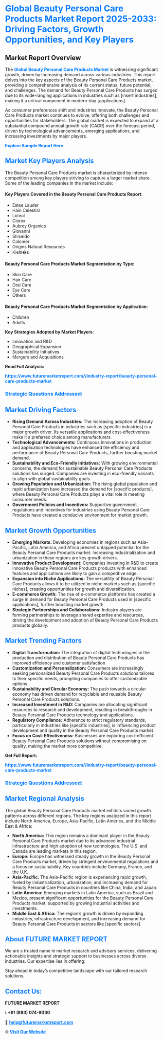 <h1 style="color: #007BFF;">Global Beauty Personal Care Products Market Report 2025-2033: Driving Factors, Growth Opportunities, and Key Players</h1>

<section id="overview">
<h2>Market Report Overview</h2>
<p>The <a href="https://www.futuremarketreport.com//industry-report/beauty-personal-care-products-market" style="color: #007BFF; text-decoration: none;"><strong>Global Beauty Personal Care Products Market</strong></a> is witnessing significant growth, driven by increasing demand across various industries. This report delves into the key aspects of the Beauty Personal Care Products market, providing a comprehensive analysis of its current status, future potential, and challenges. The demand for Beauty Personal Care Products has surged due to its wide-ranging applications in industries such as [insert industries], making it a critical component in modern-day [applications].</p>
<p>As consumer preferences shift and industries innovate, the Beauty Personal Care Products market continues to evolve, offering both challenges and opportunities for stakeholders. The global market is expected to expand at a substantial compound annual growth rate (CAGR) over the forecast period, driven by technological advancements, emerging applications, and increasing investments by major players.</p>
</section>

<section id="overview">
<p><a href="https://www.futuremarketreport.com//request-sample/reportId=57318" style="color: #007BFF; text-decoration: none;"><strong>Explore Sample Report Here</strong></a></p>
</section>

<section id="key-players">
<h2 style="color: #007BFF;">Market Key Players Analysis</h2>
<p>The Beauty Personal Care Products market is characterized by intense competition among key players striving to capture a larger market share. Some of the leading companies in the market include:</p>
<h4>Key Players Covered in the Beauty Personal Care Products Report:</h4>
<ul><li>Estee Lauder</li><li>Hain Celestial</li><li>Loreal</li><li>Clorox</li><li>Aubrey Organics</li><li>Giovanni</li><li>Shiseido</li><li>Colomer</li><li>Origins Natural Resources</li><li>Kiehl�s</li></ul>
<h4>Beauty Personal Care Products Market Segmentation by Type:</h4>
<ul><li>Skin Care</li><li>Hair Care</li><li>Oral Care</li><li>Eye Care</li><li>Others</li></ul>

<h4>Beauty Personal Care Products Market Segmentation by Application:</h4>
<ul><li>Children</li><li>Adults</li></ul>
<p><strong>Key Strategies Adopted by Market Players:</strong></p>
<ul>
<li>Innovation and R&D</li>
<li>Geographical Expansion</li>
<li>Sustainability Initiatives</li>
<li>Mergers and Acquisitions</li>
</ul>
</section>

<section>
<p><strong>Read Full Analysis: </strong></p><a href="https://www.futuremarketreport.com//industry-report/beauty-personal-care-products-market" style="color: #007BFF; text-decoration: none;"><strong>https://www.futuremarketreport.com//industry-report/beauty-personal-care-products-market</strong></a>
<h3 style="color: #007BFF;">Strategic Questions Addressed:</h3>
</section>

<section id="driving-factors">
<h2 style="color: #007BFF;">Market Driving Factors</h2>
<ul>
<li><strong>Rising Demand Across Industries:</strong> The increasing adoption of Beauty Personal Care Products in industries such as [specific industries] is a major growth driver. Its versatile applications and cost-effectiveness make it a preferred choice among manufacturers.</li>
<li><strong>Technological Advancements:</strong> Continuous innovations in production and application technologies have enhanced the efficiency and performance of Beauty Personal Care Products, further boosting market demand.</li>
<li><strong>Sustainability and Eco-Friendly Initiatives:</strong> With growing environmental concerns, the demand for sustainable Beauty Personal Care Products solutions has surged. Companies are investing in eco-friendly variants to align with global sustainability goals.</li>
<li><strong>Growing Population and Urbanization:</strong> The rising global population and rapid urbanization have increased the demand for [specific products], where Beauty Personal Care Products plays a vital role in meeting consumer needs.</li>
<li><strong>Government Policies and Incentives:</strong> Supportive government regulations and incentives for industries using Beauty Personal Care Products have created a conducive environment for market growth.</li>
</ul>
</section>

<section id="growth-opportunities">
<h2 style="color: #007BFF;">Market Growth Opportunities</h2>
<ul>
<li><strong>Emerging Markets:</strong> Developing economies in regions such as Asia-Pacific, Latin America, and Africa present untapped potential for the Beauty Personal Care Products market. Increasing industrialization and urbanization in these regions are key growth drivers.</li>
<li><strong>Innovative Product Development:</strong> Companies investing in R&D to create innovative Beauty Personal Care Products products with enhanced features and applications are likely to gain a competitive edge.</li>
<li><strong>Expansion into Niche Applications:</strong> The versatility of Beauty Personal Care Products allows it to be utilized in niche markets such as [specific niches], creating opportunities for growth and diversification.</li>
<li><strong>E-commerce Growth:</strong> The rise of e-commerce platforms has created a surge in demand for Beauty Personal Care Products used in [specific applications], further boosting market growth.</li>
<li><strong>Strategic Partnerships and Collaborations:</strong> Industry players are forming partnerships to leverage shared expertise and resources, driving the development and adoption of Beauty Personal Care Products products globally.</li>
</ul>
</section>

<section id="trending-factors">
<h2 style="color: #007BFF;">Market Trending Factors</h2>
<ul>
<li><strong>Digital Transformation:</strong> The integration of digital technologies in the production and distribution of Beauty Personal Care Products has improved efficiency and customer satisfaction.</li>
<li><strong>Customization and Personalization:</strong> Consumers are increasingly seeking personalized Beauty Personal Care Products solutions tailored to their specific needs, prompting companies to offer customizable options.</li>
<li><strong>Sustainability and Circular Economy:</strong> The push towards a circular economy has driven demand for recyclable and reusable Beauty Personal Care Products solutions.</li>
<li><strong>Increased Investment in R&D:</strong> Companies are allocating significant resources to research and development, resulting in breakthroughs in Beauty Personal Care Products technology and applications.</li>
<li><strong>Regulatory Compliance:</strong> Adherence to strict regulatory standards, particularly in industries like [specific industries], is influencing product development and quality in the Beauty Personal Care Products market.</li>
<li><strong>Focus on Cost-Effectiveness:</strong> Businesses are exploring cost-efficient Beauty Personal Care Products solutions without compromising on quality, making the market more competitive.</li>
</ul>
</section>

<section>
<p><strong>Get Full Report: </strong></p><a href="https://www.futuremarketreport.com//industry-report/beauty-personal-care-products-market" style="color: #007BFF; text-decoration: none;"><strong>https://www.futuremarketreport.com//industry-report/beauty-personal-care-products-market</strong></a>
<h3 style="color: #007BFF;">Strategic Questions Addressed:</h3>
</section>


<section id="regional-analysis">
<h2 style="color: #007BFF;">Market Regional Analysis</h2>
<p>The global Beauty Personal Care Products market exhibits varied growth patterns across different regions. The key regions analyzed in this report include North America, Europe, Asia-Pacific, Latin America, and the Middle East & Africa:</p>
<ul>
<li><strong>North America:</strong> This region remains a dominant player in the Beauty Personal Care Products market due to its advanced industrial infrastructure and high adoption of new technologies. The U.S. and Canada are leading markets in this region.</li>
<li><strong>Europe:</strong> Europe has witnessed steady growth in the Beauty Personal Care Products market, driven by stringent environmental regulations and a focus on sustainability. Key countries include Germany, France, and the U.K.</li>
<li><strong>Asia-Pacific:</strong> The Asia-Pacific region is experiencing rapid growth, fueled by industrialization, urbanization, and increasing demand for Beauty Personal Care Products in countries like China, India, and Japan.</li>
<li><strong>Latin America:</strong> Emerging markets in Latin America, such as Brazil and Mexico, present significant opportunities for the Beauty Personal Care Products market, supported by growing industrial activities and investments.</li>
<li><strong>Middle East & Africa:</strong> The region’s growth is driven by expanding industries, infrastructure development, and increasing demand for Beauty Personal Care Products in sectors like [specific sectors].</li>
</ul>
</section>

<footer>
<h2 style="color: #007BFF;">About FUTURE MARKET REPORT</h2>
<p>We are a trusted name in market research and advisory services, delivering actionable insights and strategic support to businesses across diverse industries. Our expertise lies in offering:</p>

<p>Stay ahead in today’s competitive landscape with our tailored research solutions.</p>

<h2 style="color: #007BFF;">Contact Us:</h2>
<p><strong>FUTURE MARKET REPORT</strong></p>
<p>📞 <strong>+91 (883) 074-8030</strong></p>
<p>📧 <strong><a href="mailto:help@futuremarketreport.com" style="color: #007BFF;">help@futuremarketreport.com</a></strong></p>
<p>🌐 <strong><a href="https://www.futuremarketreport.com/" style="color: #007BFF;">Visit Our Website</a></strong></p>
</footer>